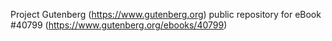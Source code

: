 Project Gutenberg (https://www.gutenberg.org) public repository for eBook #40799 (https://www.gutenberg.org/ebooks/40799)
